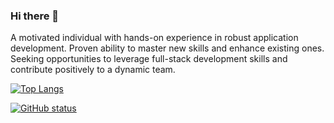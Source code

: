 ### Hi there 👋

A motivated individual with hands-on experience in robust application development. Proven ability to master new skills and enhance existing ones. Seeking opportunities to leverage full-stack development skills and contribute positively to a dynamic team.



[![Top Langs](https://github-readme-stats-sigma-five.vercel.app/api/top-langs/?username=Ishini99&layout=compact&theme=tokyonight&langs_count=10)](https://github.com/Ishini99)


[![GitHub status](https://github-readme-stats-sigma-five.vercel.app/api?username=Ishini99&hide=prs&show_icons=true&theme=tokyonight)](https://github.com/Ishini99)

